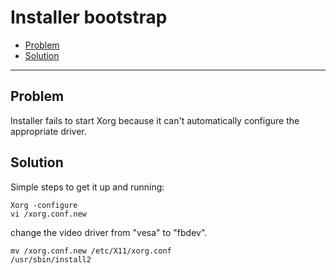 # Installer bootstrap

* [Problem](#problem)
* [Solution](#solution)

* * *


## Problem

Installer fails to start Xorg because it can't automatically configure
the appropriate driver.


## Solution

Simple steps to get it up and running:
```
Xorg -configure
vi /xorg.conf.new
```
change the video driver from "vesa" to "fbdev".
```
mv /xorg.conf.new /etc/X11/xorg.conf
/usr/sbin/install2
```

